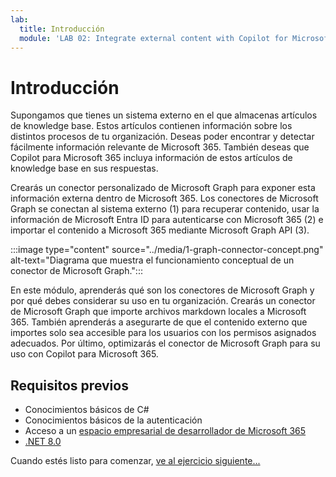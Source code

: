 ```yaml
---
lab:
  title: Introducción
  module: 'LAB 02: Integrate external content with Copilot for Microsoft 365 using Microsoft Graph connectors built with .NET'
---
```


# Introducción

Supongamos que tienes un sistema externo en el que almacenas artículos de knowledge base. Estos artículos contienen información sobre los distintos procesos de tu organización. Deseas poder encontrar y detectar fácilmente información relevante de Microsoft 365. También deseas que Copilot para Microsoft 365 incluya información de estos artículos de knowledge base en sus respuestas.

Crearás un conector personalizado de Microsoft Graph para exponer esta información externa dentro de Microsoft 365. Los conectores de Microsoft Graph se conectan al sistema externo (1) para recuperar contenido, usar la información de Microsoft Entra ID para autenticarse con Microsoft 365 (2) e importar el contenido a Microsoft 365 mediante Microsoft Graph API (3).

:::image type="content" source="../media/1-graph-connector-concept.png" alt-text="Diagrama que muestra el funcionamiento conceptual de un conector de Microsoft Graph.":::

En este módulo, aprenderás qué son los conectores de Microsoft Graph y por qué debes considerar su uso en tu organización. Crearás un conector de Microsoft Graph que importe archivos markdown locales a Microsoft 365. También aprenderás a asegurarte de que el contenido externo que importes solo sea accesible para los usuarios con los permisos asignados adecuados. Por último, optimizarás el conector de Microsoft Graph para su uso con Copilot para Microsoft 365.

## Requisitos previos

- Conocimientos básicos de C#
- Conocimientos básicos de la autenticación
- Acceso a un [espacio empresarial de desarrollador de Microsoft 365](https://developer.microsoft.com/microsoft-365/dev-program?ocid=MSlearn)
- [.NET 8.0](https://dotnet.microsoft.com/download/dotnet/8.0)

Cuando estés listo para comenzar, [ve al ejercicio siguiente...](./2-exercise-configure-connection-schema.md)